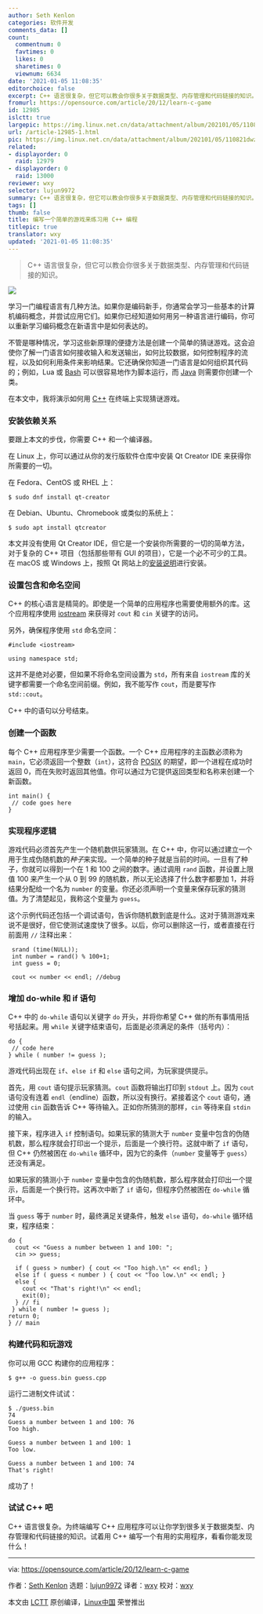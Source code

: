```yaml
---
author: Seth Kenlon
categories: 软件开发
comments_data: []
count:
  commentnum: 0
  favtimes: 0
  likes: 0
  sharetimes: 0
  viewnum: 6634
date: '2021-01-05 11:08:35'
editorchoice: false
excerpt: C++ 语言很复杂，但它可以教会你很多关于数据类型、内存管理和代码链接的知识。
fromurl: https://opensource.com/article/20/12/learn-c-game
id: 12985
islctt: true
largepic: https://img.linux.net.cn/data/attachment/album/202101/05/110821dwzztxchazhto8ko.jpg
url: /article-12985-1.html
pic: https://img.linux.net.cn/data/attachment/album/202101/05/110821dwzztxchazhto8ko.jpg.thumb.jpg
related:
- displayorder: 0
  raid: 12979
- displayorder: 0
  raid: 13000
reviewer: wxy
selector: lujun9972
summary: C++ 语言很复杂，但它可以教会你很多关于数据类型、内存管理和代码链接的知识。
tags: []
thumb: false
title: 编写一个简单的游戏来练习用 C++ 编程
titlepic: true
translator: wxy
updated: '2021-01-05 11:08:35'
---
```



> 
> C++ 语言很复杂，但它可以教会你很多关于数据类型、内存管理和代码链接的知识。
> 
> 
> 


![](https://img.linux.net.cn/data/attachment/album/202101/05/110821dwzztxchazhto8ko.jpg)


学习一门编程语言有几种方法。如果你是编码新手，你通常会学习一些基本的计算机编码概念，并尝试应用它们。如果你已经知道如何用另一种语言进行编码，你可以重新学习编码概念在新语言中是如何表达的。


不管是哪种情况，学习这些新原理的便捷方法是创建一个简单的猜谜游戏。这会迫使你了解一门语言如何接收输入和发送输出，如何比较数据，如何控制程序的流程，以及如何利用条件来影响结果。它还确保你知道一门语言是如何组织其代码的；例如，Lua 或 [Bash](https://opensource.com/article/20/12/learn-bash) 可以很容易地作为脚本运行，而 [Java](https://opensource.com/article/20/12/learn-java-writing-guess-number-game) 则需要你创建一个类。


在本文中，我将演示如何用 [C++](https://www.cplusplus.com/) 在终端上实现猜谜游戏。


### 安装依赖关系


要跟上本文的步伐，你需要 C++ 和一个编译器。


在 Linux 上，你可以通过从你的发行版软件仓库中安装 Qt Creator IDE 来获得你所需要的一切。


在 Fedora、CentOS 或 RHEL 上：



```
$ sudo dnf install qt-creator

```

在 Debian、Ubuntu、Chromebook 或类似的系统上：



```
$ sudo apt install qtcreator

```

本文并没有使用 Qt Creator IDE，但它是一个安装你所需要的一切的简单方法，对于复杂的 C++ 项目（包括那些带有 GUI 的项目），它是一个必不可少的工具。在 macOS 或 Windows 上，按照 Qt 网站上的[安装说明](https://www.qt.io/product/development-tools)进行安装。


### 设置包含和命名空间


C++ 的核心语言是精简的。即使是一个简单的应用程序也需要使用额外的库。这个应用程序使用 [iostream](http://www.cplusplus.com/reference/iostream/) 来获得对 `cout` 和 `cin` 关键字的访问。


另外，确保程序使用 `std` 命名空间：



```
#include <iostream>

using namespace std;

```

这并不是绝对必要，但如果不将命名空间设置为 `std`，所有来自 `iostream` 库的关键字都需要一个命名空间前缀。例如，我不能写作 `cout`，而是要写作 `std::cout`。


C++ 中的语句以分号结束。


### 创建一个函数


每个 C++ 应用程序至少需要一个函数。一个 C++ 应用程序的主函数必须称为 `main`，它必须返回一个整数（`int`），这符合 [POSIX](https://opensource.com/article/19/7/what-posix-richard-stallman-explains) 的期望，即一个进程在成功时返回 0，而在失败时返回其他值。你可以通过为它提供返回类型和名称来创建一个新函数。



```
int main() {
 // code goes here
}

```

### 实现程序逻辑


游戏代码必须首先产生一个随机数供玩家猜测。在 C++ 中，你可以通过建立一个用于生成伪随机数的*种子*来实现。一个简单的种子就是当前的时间。一旦有了种子，你就可以得到一个在 1 和 100 之间的数字。通过调用 `rand` 函数，并设置上限值 100 来产生一个从 0 到 99 的随机数，所以无论选择了什么数字都要加 1，并将结果分配给一个名为 `number` 的变量。你还必须声明一个变量来保存玩家的猜测值。为了清楚起见，我称这个变量为 `guess`。


这个示例代码还包括一个调试语句，告诉你随机数到底是什么。这对于猜测游戏来说不是很好，但它使测试速度快了很多。以后，你可以删除这一行，或者直接在行前面用 `//` 注释出来：



```
 srand (time(NULL));
 int number = rand() % 100+1;
 int guess = 0;

 cout << number << endl; //debug

```

### 增加 do-while 和 if 语句


C++ 中的 `do-while` 语句以关键字 `do` 开头，并将你希望 C++ 做的所有事情用括号括起来。用 `while` 关键字结束语句，后面是必须满足的条件（括号内）：



```
do {
 // code here
} while ( number != guess );

```

游戏代码出现在 `if`、`else if` 和 `else` 语句之间，为玩家提供提示。


首先，用 `cout` 语句提示玩家猜测。`cout` 函数将输出打印到 `stdout` 上。因为 `cout` 语句没有连着 `endl`（endline）函数，所以没有换行。紧接着这个 `cout` 语句，通过使用 `cin` 函数告诉 C++ 等待输入。正如你所猜测的那样，`cin` 等待来自 `stdin` 的输入。


接下来，程序进入 `if` 控制语句。如果玩家的猜测大于 `number` 变量中包含的伪随机数，那么程序就会打印出一个提示，后面是一个换行符。这就中断了 `if` 语句，但 C++ 仍然被困在 `do-while` 循环中，因为它的条件（`number` 变量等于 `guess`）还没有满足。


如果玩家的猜测小于 `number` 变量中包含的伪随机数，那么程序就会打印出一个提示，后面是一个换行符。这再次中断了 `if` 语句，但程序仍然被困在 `do-while` 循环中。


当 `guess` 等于 `number` 时，最终满足关键条件，触发 `else` 语句，`do-while` 循环结束，程序结束：



```
do {
  cout << "Guess a number between 1 and 100: ";
  cin >> guess;

  if ( guess > number) { cout << "Too high.\n" << endl; }
  else if ( guess < number ) { cout << "Too low.\n" << endl; }
  else {
    cout << "That's right!\n" << endl;
    exit(0);
  } // fi
 } while ( number != guess );
return 0;
} // main

```

### 构建代码和玩游戏


你可以用 GCC 构建你的应用程序：



```
$ g++ -o guess.bin guess.cpp

```

运行二进制文件试试：



```
$ ./guess.bin
74
Guess a number between 1 and 100: 76
Too high.

Guess a number between 1 and 100: 1
Too low.

Guess a number between 1 and 100: 74
That's right!

```

成功了！


### 试试 C++ 吧


C++ 语言很复杂。为终端编写 C++ 应用程序可以让你学到很多关于数据类型、内存管理和代码链接的知识。试着用 C++ 编写一个有用的实用程序，看看你能发现什么！




---


via: <https://opensource.com/article/20/12/learn-c-game>


作者：[Seth Kenlon](https://opensource.com/users/seth) 选题：[lujun9972](https://github.com/lujun9972) 译者：[wxy](https://github.com/wxy) 校对：[wxy](https://github.com/wxy)


本文由 [LCTT](https://github.com/LCTT/TranslateProject) 原创编译，[Linux中国](https://linux.cn/) 荣誉推出